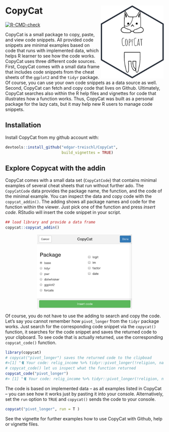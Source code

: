 
<!-- README.md is generated from README.Rmd. Please edit that file -->

# CopyCat <img src="man/figures/sticker.png" align="right" width="200" alt="Copy Cat - Edgar Treischl"/>

<!-- badges: start -->

[![R-CMD-check](https://github.com/edgar-treischl/CopyCat/workflows/R-CMD-check/badge.svg)](https://github.com/edgar-treischl/CopyCat/actions)
<!-- badges: end -->

CopyCat is a small package to copy, paste, and view code snippets. All
provided code snippets are minimal examples based on code that runs with
implemented data, which helps R learner to see how the code works.
CopyCat uses three different code sources. First, CopyCat comes with a
small data frame that includes code snippets from the cheat sheets of
the `ggplot2` and the `tidyr` package. Of course, you can use your own
code snippets as a data source as well. Second, CopyCat can fetch and
copy code that lives on Github. Ultimately, CopyCat searches also within
the R help files and vignettes for code that illustrates how a function
works. Thus, CopyCat was built as a personal package for the lazy cats,
but it may help new R users to manage code snippets.

## Installation

Install CopyCat from my github account with:

``` r
devtools::install_github("edgar-treischl/CopyCat",
                         build_vignettes = TRUE)
```

## Explore Copycat with the addin

CopyCat comes with a small data set (`CopyCatCode`) that contains
minimal examples of several cheat sheets that run without further ado.
The `CopyCatCode` data provides the package name, the function, and the
code of the minimal example. You can inspect the data and copy code with
the `copycat_addin()`. The adding shows all package names and code for
the function within the viewer. Just pick one of the function and press
*insert code*. RStudio will insert the code snippet in your script.

``` r
## load library and provide a data frame 
copycat::copycat_addin()
```

<img src="man/figures/addin.png" width="60%" style="display: block; margin: auto;" />

Of course, you do not have to use the adding to search and copy the
code. Let’s say you cannot remember how `pivot_longer` from the `tidyr`
package works. Just search for the corresponding code snippet via the
`copycat()` function, it searches for the code snippet and saves the
returned code to your clipboard. To see code that is actually returned,
use the corresponding `copycat_code()` function.

``` r
library(copycat)
# copycat("pivot_longer") saves the returned code to the clipboad
#>[1] "🐈 Your code: relig_income %>% tidyr::pivot_longer(!religion, names_to = #>'income', values_to = 'count')"
# copycat_code() let us inspect what the function returned 
copycat_code("pivot_longer")
#> [1] "🐈 Your code: relig_income %>% tidyr::pivot_longer(!religion, names_to = 'income', values_to = 'count')"
```

The code is based on implemented data – as all examples listed in
CopyCat – you can see how it works just by pasting it into your console.
Alternatively, set the `run` option to `TRUE` and `copycat()` sends the
code to your console.

``` r
copycat("pivot_longer", run = T )
```

See the vignette for further examples how to use CopyCat with Github,
help or vignette files.
